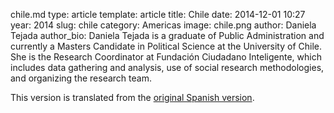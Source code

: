 chile.md
type: article
template: article
title: Chile
date: 2014-12-01 10:27
year: 2014
slug: chile
category: Americas
image: chile.png
author: Daniela Tejada
author_bio: Daniela Tejada is a graduate of Public Administration and currently a Masters Candidate in Political Science at the University of Chile. She is the Research Coordinator at Fundación Ciudadano Inteligente, which includes data gathering and analysis, use of social research methodologies, and organizing the research team.

This version is translated from the [original Spanish version](https://docs.google.com/document/d/1Y9e_QcKJsrA8U7nZlMozmEJisMEyCXIIhAItpQ6va8Y/edit).

